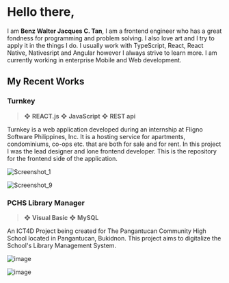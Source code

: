 # Hello there,
I am **Benz Walter Jacques C. Tan**, I am a frontend engineer who has a great fondness for programming and problem solving. I also love art and I try to apply it in the things I do. I usually work with TypeScript, React, React Native, Nativesript and Angular however I always strive to learn more. I am currently working in enterprise Mobile and Web development.

<space>

## My Recent Works
  
### Turnkey

> ❖ **REACT.js**   ❖ **JavaScript**   ❖ **REST api**  
  
Turnkey is a web application developed during an internship at Fligno Software Philippines, Inc. It is a hosting service for apartments, condominiums, co-ops etc. that are both for sale and for rent. In this project I was the lead designer and lone frontend developer. This is the repository for the frontend side of the application.

![Screenshot_1](https://user-images.githubusercontent.com/55311935/203859944-99b7d7f2-bdb0-467b-99dc-50ffc2c343c9.png)
  
![Screenshot_9](https://user-images.githubusercontent.com/55311935/203859955-0a02e357-20b0-4fc9-97b3-f18fe55966c1.png)
  
<space>
<space>
  
### PCHS Library Manager

> ❖ **Visual Basic**   ❖ **MySQL**

An ICT4D Project being created for The Pangantucan Community High School located in Pangantucan, Bukidnon. This project aims to digitalize the School's Library Management System.

![image](https://user-images.githubusercontent.com/55311935/180648234-87391789-4de1-4fc9-93e8-3d5ff52e7529.png)

![image](https://user-images.githubusercontent.com/55311935/180648191-ae77f9d0-c865-4151-9c80-9f1bd6052172.png)

